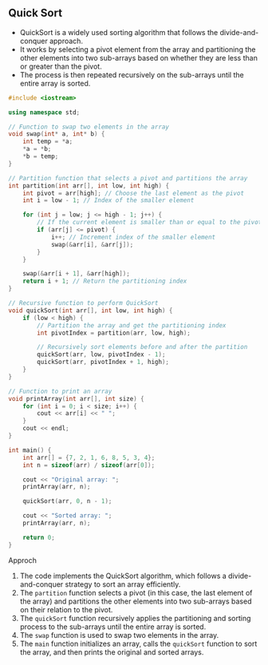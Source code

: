 ## Quick Sort

- QuickSort is a widely used sorting algorithm that follows the divide-and-conquer approach. 
- It works by selecting a pivot element from the array and partitioning the other elements into two sub-arrays based on whether they are less than or greater than the pivot. 
- The process is then repeated recursively on the sub-arrays until the entire array is sorted.

```cpp
#include <iostream>

using namespace std;

// Function to swap two elements in the array
void swap(int* a, int* b) {
    int temp = *a;
    *a = *b;
    *b = temp;
}

// Partition function that selects a pivot and partitions the array
int partition(int arr[], int low, int high) {
    int pivot = arr[high]; // Choose the last element as the pivot
    int i = low - 1; // Index of the smaller element

    for (int j = low; j <= high - 1; j++) {
        // If the current element is smaller than or equal to the pivot
        if (arr[j] <= pivot) {
            i++; // Increment index of the smaller element
            swap(&arr[i], &arr[j]);
        }
    }

    swap(&arr[i + 1], &arr[high]);
    return i + 1; // Return the partitioning index
}

// Recursive function to perform QuickSort
void quickSort(int arr[], int low, int high) {
    if (low < high) {
        // Partition the array and get the partitioning index
        int pivotIndex = partition(arr, low, high);

        // Recursively sort elements before and after the partition
        quickSort(arr, low, pivotIndex - 1);
        quickSort(arr, pivotIndex + 1, high);
    }
}

// Function to print an array
void printArray(int arr[], int size) {
    for (int i = 0; i < size; i++) {
        cout << arr[i] << " ";
    }
    cout << endl;
}

int main() {
    int arr[] = {7, 2, 1, 6, 8, 5, 3, 4};
    int n = sizeof(arr) / sizeof(arr[0]);

    cout << "Original array: ";
    printArray(arr, n);

    quickSort(arr, 0, n - 1);

    cout << "Sorted array: ";
    printArray(arr, n);

    return 0;
}
```

Approch

1. The code implements the QuickSort algorithm, which follows a divide-and-conquer strategy to sort an array efficiently.
2. The `partition` function selects a pivot (in this case, the last element of the array) and partitions the other elements into two sub-arrays based on their relation to the pivot.
3. The `quickSort` function recursively applies the partitioning and sorting process to the sub-arrays until the entire array is sorted.
4. The `swap` function is used to swap two elements in the array.
5. The `main` function initializes an array, calls the `quickSort` function to sort the array, and then prints the original and sorted arrays.

